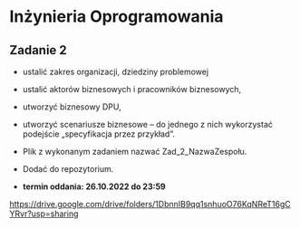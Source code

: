 # Inżynieria Oprogramowania


## Zadanie 2
- ustalić zakres organizacji, dziedziny problemowej
- ustalić aktorów biznesowych i pracowników biznesowych,
- utworzyć biznesowy DPU,
- utworzyć scenariusze biznesowe – do jednego z nich wykorzystać podejście „specyfikacja przez przykład”.


- Plik z wykonanym zadaniem nazwać Zad_2_NazwaZespołu. 
- Dodać do repozytorium.
- **termin oddania: 26.10.2022 do 23:59**

https://drive.google.com/drive/folders/1DbnnIB9qq1snhuoO76KqNReT16gCYRvr?usp=sharing

